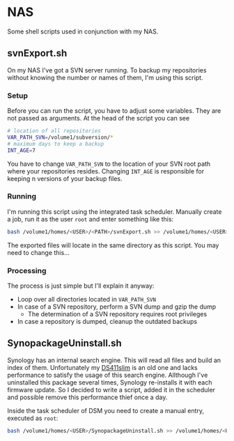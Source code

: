 # NAS

Some shell scripts used in conjunction with my NAS.

## svnExport.sh

On my NAS I've got a SVN server running. To backup my repositories without
knowing the number or names of them, I'm using this script.

### Setup

Before you can run the script, you have to adjust some variables. They are not
passed as arguments. At the head of the script you can see

```bash
# location of all repositories
VAR_PATH_SVN=/volume1/subversion/*
# maximum days to keep a backup
INT_AGE=7
```

You have to change `VAR_PATH_SVN` to the location of your SVN root path where
your repositories resides. Changing `INT_AGE` is responsible for keeping n
versions of your backup files.

### Running

I'm running this script using the integrated task scheduler. Manually create a
job, run it as the user `root` and enter something like this:

```bash
bash /volume1/homes/<USER>/<PATH>/svnExport.sh >> /volume1/homes/<USER>/<PATH>/svnExport.log 2>&1
```

The exported files will locate in the same directory as this script. You may
need to change this...

### Processing

The process is just simple but I'll explain it anyway:

* Loop over all directories located in `VAR_PATH_SVN`
* In case of a SVN repository, perform a SVN dump and gzip the dump
  * The determination of a SVN repository requires root privileges
* In case a repository is dumped, cleanup the outdated backups

## SynopackageUninstall.sh

Synology has an internal search engine. This will read all files and build an
index of them. Unfortunately my [DS411slim][DS411slim] is an old one and lacks
performance to satisfy the usage of this search engine. Allthough I've
uninstalled this package several times, Synology re-installs it with each
firmware update. So I decided to write a script, added it in the scheduler and
possible remove this performance thief once a day.

Inside the task scheduler of DSM you need to create a manual entry, executed as
`root`:

```bash
bash /volume1/homes/<USER>/SynopackageUninstall.sh >> /volume1/homes/<USER>/SynopackageUninstall.log 2>&1
```

[DS411slim]: https://www.synology.com/en-global/company/news/article/Synology_Unveils_DiskStation_DS411slim
